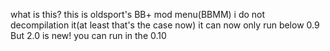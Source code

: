 what is this?
this is oldsport's BB+ mod menu(BBMM)
i do not decompilation it(at least that's the case now)
it can now only run below 0.9
But 2.0 is new!
you can run in the 0.10
